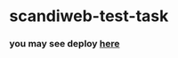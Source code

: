 # scandiweb-test-task
### you may see deploy [here](https://scandiweb-test-task-bh0au976s-feralwater.vercel.app/)
